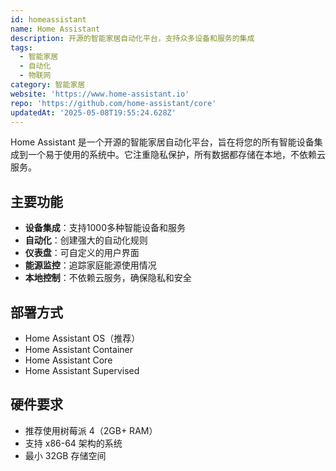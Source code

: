 ```yaml
---
id: homeassistant
name: Home Assistant
description: 开源的智能家居自动化平台，支持众多设备和服务的集成
tags:
  - 智能家居
  - 自动化
  - 物联网
category: 智能家居
website: 'https://www.home-assistant.io'
repo: 'https://github.com/home-assistant/core'
updatedAt: '2025-05-08T19:55:24.628Z'
---
```


Home Assistant 是一个开源的智能家居自动化平台，旨在将您的所有智能设备集成到一个易于使用的系统中。它注重隐私保护，所有数据都存储在本地，不依赖云服务。

## 主要功能

- **设备集成**：支持1000多种智能设备和服务
- **自动化**：创建强大的自动化规则
- **仪表盘**：可自定义的用户界面
- **能源监控**：追踪家庭能源使用情况
- **本地控制**：不依赖云服务，确保隐私和安全

## 部署方式

- Home Assistant OS（推荐）
- Home Assistant Container
- Home Assistant Core
- Home Assistant Supervised

## 硬件要求

- 推荐使用树莓派 4（2GB+ RAM）
- 支持 x86-64 架构的系统
- 最小 32GB 存储空间 
